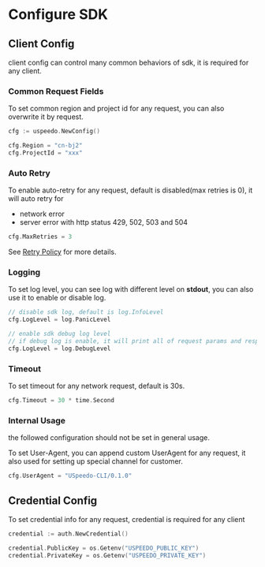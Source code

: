 # Configure SDK

## Client Config

client config can control many common behaviors of sdk, it is required for any client.

### Common Request Fields

To set common region and project id for any request, you can also overwrite it by request.

```go
cfg := uspeedo.NewConfig()

cfg.Region = "cn-bj2"
cfg.ProjectId = "xxx"
```

### Auto Retry

To enable auto-retry for any request, default is disabled(max retries is 0), it will auto retry for

* network error
* server error with http status 429, 502, 503 and 504

```go
cfg.MaxRetries = 3
```

See [Retry Policy](./Retry.md) for more details.

### Logging

To set log level, you can see log with different level on **stdout**, you can also use it to enable or disable log.

```go
// disable sdk log, default is log.InfoLevel
cfg.LogLevel = log.PanicLevel

// enable sdk debug log level
// if debug log is enable, it will print all of request params and response body
cfg.LogLevel = log.DebugLevel
```

### Timeout

To set timeout for any network request, default is 30s.

```go
cfg.Timeout = 30 * time.Second
```

### Internal Usage

the followed configuration should not be set in general usage.

To set User-Agent, you can append custom UserAgent for any request, it also used for setting up special channel for customer.

```go
cfg.UserAgent = "USpeedo-CLI/0.1.0"
```

## Credential Config

To set credential info for any request, credential is required for any client
```go
credential := auth.NewCredential()

credential.PublicKey = os.Getenv("USPEEDO_PUBLIC_KEY")
credential.PrivateKey = os.Getenv("USPEEDO_PRIVATE_KEY")
```
